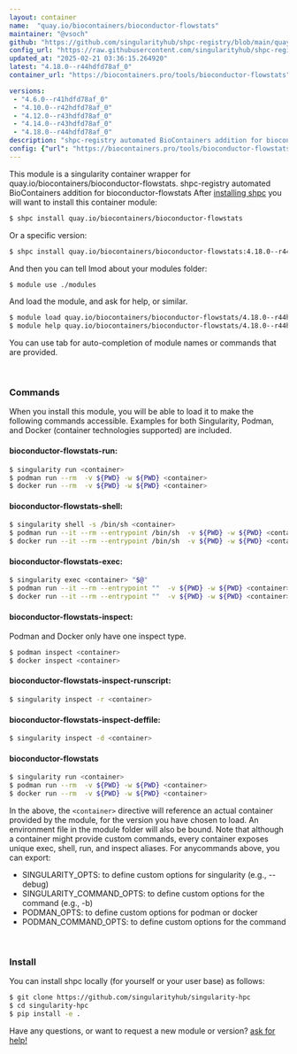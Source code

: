 ```yaml
---
layout: container
name:  "quay.io/biocontainers/bioconductor-flowstats"
maintainer: "@vsoch"
github: "https://github.com/singularityhub/shpc-registry/blob/main/quay.io/biocontainers/bioconductor-flowstats/container.yaml"
config_url: "https://raw.githubusercontent.com/singularityhub/shpc-registry/main/quay.io/biocontainers/bioconductor-flowstats/container.yaml"
updated_at: "2025-02-21 03:36:15.264920"
latest: "4.18.0--r44hdfd78af_0"
container_url: "https://biocontainers.pro/tools/bioconductor-flowstats"

versions:
 - "4.6.0--r41hdfd78af_0"
 - "4.10.0--r42hdfd78af_0"
 - "4.12.0--r43hdfd78af_0"
 - "4.14.0--r43hdfd78af_0"
 - "4.18.0--r44hdfd78af_0"
description: "shpc-registry automated BioContainers addition for bioconductor-flowstats"
config: {"url": "https://biocontainers.pro/tools/bioconductor-flowstats", "maintainer": "@vsoch", "description": "shpc-registry automated BioContainers addition for bioconductor-flowstats", "latest": {"4.18.0--r44hdfd78af_0": "sha256:2ebc37799b8ace3a135eed31cd459f707b97d1222e90d8f112b222c9c67ba924"}, "tags": {"4.6.0--r41hdfd78af_0": "sha256:825923226536223d968b792fde0a4f13f38838f6eaad50000e80e888f49c46e1", "4.10.0--r42hdfd78af_0": "sha256:71c89a66c854664650e8b93b98078fb42a624a5b8970447968728309a97c2b74", "4.12.0--r43hdfd78af_0": "sha256:2349b06d144d914725a0989ff686bfa62b5235bb9b8d0434aa26ea0ef65cafba", "4.14.0--r43hdfd78af_0": "sha256:08d90909e56ee478d5a37b87e5781cb45e4503cbfbb5c599d2a8b28d1502c84f", "4.18.0--r44hdfd78af_0": "sha256:2ebc37799b8ace3a135eed31cd459f707b97d1222e90d8f112b222c9c67ba924"}, "docker": "quay.io/biocontainers/bioconductor-flowstats"}
---
```


This module is a singularity container wrapper for quay.io/biocontainers/bioconductor-flowstats.
shpc-registry automated BioContainers addition for bioconductor-flowstats
After [installing shpc](#install) you will want to install this container module:


```bash
$ shpc install quay.io/biocontainers/bioconductor-flowstats
```

Or a specific version:

```bash
$ shpc install quay.io/biocontainers/bioconductor-flowstats:4.18.0--r44hdfd78af_0
```

And then you can tell lmod about your modules folder:

```bash
$ module use ./modules
```

And load the module, and ask for help, or similar.

```bash
$ module load quay.io/biocontainers/bioconductor-flowstats/4.18.0--r44hdfd78af_0
$ module help quay.io/biocontainers/bioconductor-flowstats/4.18.0--r44hdfd78af_0
```

You can use tab for auto-completion of module names or commands that are provided.

<br>

### Commands

When you install this module, you will be able to load it to make the following commands accessible.
Examples for both Singularity, Podman, and Docker (container technologies supported) are included.

#### bioconductor-flowstats-run:

```bash
$ singularity run <container>
$ podman run --rm  -v ${PWD} -w ${PWD} <container>
$ docker run --rm  -v ${PWD} -w ${PWD} <container>
```

#### bioconductor-flowstats-shell:

```bash
$ singularity shell -s /bin/sh <container>
$ podman run --it --rm --entrypoint /bin/sh  -v ${PWD} -w ${PWD} <container>
$ docker run --it --rm --entrypoint /bin/sh  -v ${PWD} -w ${PWD} <container>
```

#### bioconductor-flowstats-exec:

```bash
$ singularity exec <container> "$@"
$ podman run --it --rm --entrypoint ""  -v ${PWD} -w ${PWD} <container> "$@"
$ docker run --it --rm --entrypoint ""  -v ${PWD} -w ${PWD} <container> "$@"
```

#### bioconductor-flowstats-inspect:

Podman and Docker only have one inspect type.

```bash
$ podman inspect <container>
$ docker inspect <container>
```

#### bioconductor-flowstats-inspect-runscript:

```bash
$ singularity inspect -r <container>
```

#### bioconductor-flowstats-inspect-deffile:

```bash
$ singularity inspect -d <container>
```



#### bioconductor-flowstats

```bash
$ singularity run <container>
$ podman run --rm  -v ${PWD} -w ${PWD} <container>
$ docker run --rm  -v ${PWD} -w ${PWD} <container>
```


In the above, the `<container>` directive will reference an actual container provided
by the module, for the version you have chosen to load. An environment file in the
module folder will also be bound. Note that although a container
might provide custom commands, every container exposes unique exec, shell, run, and
inspect aliases. For anycommands above, you can export:

 - SINGULARITY_OPTS: to define custom options for singularity (e.g., --debug)
 - SINGULARITY_COMMAND_OPTS: to define custom options for the command (e.g., -b)
 - PODMAN_OPTS: to define custom options for podman or docker
 - PODMAN_COMMAND_OPTS: to define custom options for the command

<br>

### Install

You can install shpc locally (for yourself or your user base) as follows:

```bash
$ git clone https://github.com/singularityhub/singularity-hpc
$ cd singularity-hpc
$ pip install -e .
```

Have any questions, or want to request a new module or version? [ask for help!](https://github.com/singularityhub/singularity-hpc/issues)